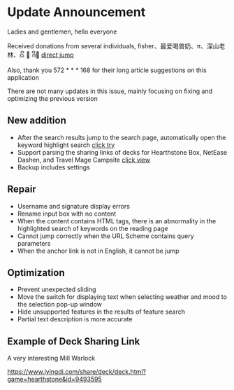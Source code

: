 ﻿# Update Announcement

Ladies and gentlemen, hello everyone

Received donations from several individuals, fisher、最爱喝兽奶、π、深山老林、ᨳິ 🦋 ദິ🥀 [direct jump](sponsor?tabs=sponsorList)

Also, thank you 572 * * * 168 for their long article suggestions on this application

There are not many updates in this issue, mainly focusing on fixing and optimizing the previous version

## New addition

* After the search results jump to the search page, automatically open the keyword highlight search [click try](search)
* Support parsing the sharing links of decks for Hearthstone Box, NetEase Dashen, and Travel Mage Campsite [click view](#Example-of-Deck-Sharing-Link)
* Backup includes settings

## Repair

* Username and signature display errors
* Rename input box with no content
* When the content contains HTML tags, there is an abnormality in the highlighted search of keywords on the reading page
* Cannot jump correctly when the URL Scheme contains query parameters
* When the anchor link is not in English, it cannot be jump

## Optimization

* Prevent unexpected sliding
* Move the switch for displaying text when selecting weather and mood to the selection pop-up window
* Hide unsupported features in the results of feature search
* Partial text description is more accurate

## Example of Deck Sharing Link

A very interesting Mill Warlock

https://www.iyingdi.com/share/deck/deck.html?game=hearthstone&id=9493595
